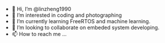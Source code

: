 - 👋 Hi, I’m @linzheng1990
- 👀 I’m interested in coding and photographing
- 🌱 I’m currently learning FreeRTOS and machine learning. 
- 💞️ I’m looking to collaborate on embeded system developing.
- 📫 How to reach me ...

<!---
linzheng1990/linzheng1990 is a ✨ special ✨ repository because its `README.md` (this file) appears on your GitHub profile.
You can click the Preview link to take a look at your changes.
--->
